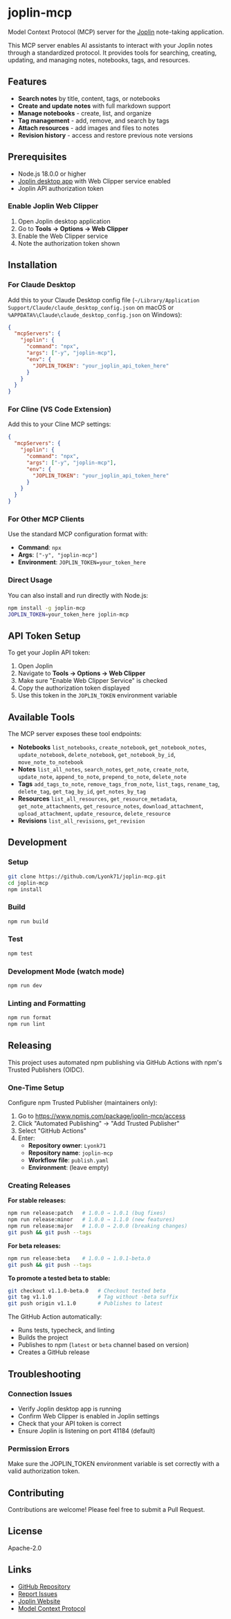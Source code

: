 # joplin-mcp

Model Context Protocol (MCP) server for the [Joplin](https://joplinapp.org/) note-taking application.

This MCP server enables AI assistants to interact with your Joplin notes through a standardized protocol. It provides tools for searching, creating, updating, and managing notes, notebooks, tags, and resources.

## Features

- **Search notes** by title, content, tags, or notebooks
- **Create and update notes** with full markdown support
- **Manage notebooks** - create, list, and organize
- **Tag management** - add, remove, and search by tags
- **Attach resources** - add images and files to notes
- **Revision history** - access and restore previous note versions

## Prerequisites

- Node.js 18.0.0 or higher
- [Joplin desktop app](https://joplinapp.org/) with Web Clipper service enabled
- Joplin API authorization token

### Enable Joplin Web Clipper

1. Open Joplin desktop application
2. Go to **Tools → Options → Web Clipper**
3. Enable the Web Clipper service
4. Note the authorization token shown

## Installation

### For Claude Desktop

Add this to your Claude Desktop config file (`~/Library/Application Support/Claude/claude_desktop_config.json` on macOS or `%APPDATA%\Claude\claude_desktop_config.json` on Windows):

```json
{
  "mcpServers": {
    "joplin": {
      "command": "npx",
      "args": ["-y", "joplin-mcp"],
      "env": {
        "JOPLIN_TOKEN": "your_joplin_api_token_here"
      }
    }
  }
}
```

### For Cline (VS Code Extension)

Add this to your Cline MCP settings:

```json
{
  "mcpServers": {
    "joplin": {
      "command": "npx",
      "args": ["-y", "joplin-mcp"],
      "env": {
        "JOPLIN_TOKEN": "your_joplin_api_token_here"
      }
    }
  }
}
```

### For Other MCP Clients

Use the standard MCP configuration format with:

- **Command**: `npx`
- **Args**: `["-y", "joplin-mcp"]`
- **Environment**: `JOPLIN_TOKEN=your_token_here`

### Direct Usage

You can also install and run directly with Node.js:

```bash
npm install -g joplin-mcp
JOPLIN_TOKEN=your_token_here joplin-mcp
```

## API Token Setup

To get your Joplin API token:

1. Open Joplin
2. Navigate to **Tools → Options → Web Clipper**
3. Make sure "Enable Web Clipper Service" is checked
4. Copy the authorization token displayed
5. Use this token in the `JOPLIN_TOKEN` environment variable

## Available Tools

The MCP server exposes these tool endpoints:

- **Notebooks** `list_notebooks`, `create_notebook`, `get_notebook_notes`, `update_notebook`, `delete_notebook`, `get_notebook_by_id`, `move_note_to_notebook`
- **Notes** `list_all_notes`, `search_notes`, `get_note`, `create_note`, `update_note`, `append_to_note`, `prepend_to_note`, `delete_note`
- **Tags** `add_tags_to_note`, `remove_tags_from_note`, `list_tags`, `rename_tag`, `delete_tag`, `get_tag_by_id`, `get_notes_by_tag`
- **Resources** `list_all_resources`, `get_resource_metadata`, `get_note_attachments`, `get_resource_notes`, `download_attachment`, `upload_attachment`, `update_resource`, `delete_resource`
- **Revisions** `list_all_revisions`, `get_revision`

## Development

### Setup

```bash
git clone https://github.com/Lyonk71/joplin-mcp.git
cd joplin-mcp
npm install
```

### Build

```bash
npm run build
```

### Test

```bash
npm test
```

### Development Mode (watch mode)

```bash
npm run dev
```

### Linting and Formatting

```bash
npm run format
npm run lint
```

## Releasing

This project uses automated npm publishing via GitHub Actions with npm's Trusted Publishers (OIDC).

### One-Time Setup

Configure npm Trusted Publisher (maintainers only):

1. Go to https://www.npmjs.com/package/joplin-mcp/access
2. Click "Automated Publishing" → "Add Trusted Publisher"
3. Select "GitHub Actions"
4. Enter:
   - **Repository owner**: `Lyonk71`
   - **Repository name**: `joplin-mcp`
   - **Workflow file**: `publish.yaml`
   - **Environment**: (leave empty)

### Creating Releases

**For stable releases:**

```bash
npm run release:patch   # 1.0.0 → 1.0.1 (bug fixes)
npm run release:minor   # 1.0.0 → 1.1.0 (new features)
npm run release:major   # 1.0.0 → 2.0.0 (breaking changes)
git push && git push --tags
```

**For beta releases:**

```bash
npm run release:beta    # 1.0.0 → 1.0.1-beta.0
git push && git push --tags
```

**To promote a tested beta to stable:**

```bash
git checkout v1.1.0-beta.0   # Checkout tested beta
git tag v1.1.0               # Tag without -beta suffix
git push origin v1.1.0       # Publishes to latest
```

The GitHub Action automatically:

- Runs tests, typecheck, and linting
- Builds the project
- Publishes to npm (`latest` or `beta` channel based on version)
- Creates a GitHub release

## Troubleshooting

### Connection Issues

- Verify Joplin desktop app is running
- Confirm Web Clipper is enabled in Joplin settings
- Check that your API token is correct
- Ensure Joplin is listening on port 41184 (default)

### Permission Errors

Make sure the JOPLIN_TOKEN environment variable is set correctly with a valid authorization token.

## Contributing

Contributions are welcome! Please feel free to submit a Pull Request.

## License

Apache-2.0

## Links

- [GitHub Repository](https://github.com/Lyonk71/joplin-mcp)
- [Report Issues](https://github.com/Lyonk71/joplin-mcp/issues)
- [Joplin Website](https://joplinapp.org/)
- [Model Context Protocol](https://modelcontextprotocol.io/)

